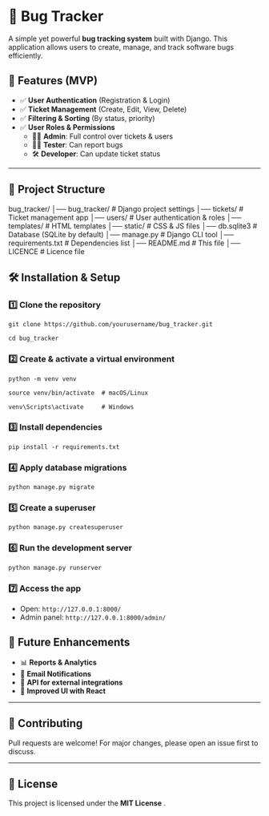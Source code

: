 # 🐞 Bug Tracker

A simple yet powerful **bug tracking system** built with Django. This application allows users to create, manage, and track software bugs efficiently.

## 🚀 Features (MVP)

- ✅ **User Authentication** (Registration & Login)
- ✅ **Ticket Management** (Create, Edit, View, Delete)
- ✅ **Filtering & Sorting** (By status, priority)
- ✅ **User Roles & Permissions**
  - 👨‍💻 **Admin**: Full control over tickets & users
  - 🧑‍🔬 **Tester**: Can report bugs
  - 🛠️ **Developer**: Can update ticket status

---

## 📂 Project Structure

bug_tracker/
│── bug_tracker/ # Django project settings
│── tickets/ # Ticket management app
│── users/ # User authentication & roles
│── templates/ # HTML templates
│── static/ # CSS & JS files
│── db.sqlite3 # Database (SQLite by default)
│── manage.py # Django CLI tool
│── requirements.txt # Dependencies list
│── README.md # This file
│── LICENCE # Licence file

## 🛠 Installation & Setup

### 1️⃣ **Clone the repository**

`git clone https://github.com/yourusername/bug_tracker.git`

`cd bug_tracker`

### 2️⃣ **Create & activate a virtual environment**

`python -m venv venv`

`source venv/bin/activate  # macOS/Linux `

`venv\Scripts\activate     # Windows`

### 3️⃣ Install dependencies

`pip install -r requirements.txt`

### 4️⃣ Apply database migrations

`python manage.py migrate`

### 5️⃣ **Create a superuser**

`python manage.py createsuperuser`

### 6️⃣ **Run the development server**

`python manage.py runserver `

### 7️⃣ **Access the app**

* Open: `http://127.0.0.1:8000/`
* Admin panel: `http://127.0.0.1:8000/admin/`

## 📌 Future Enhancements

* 📊 **Reports & Analytics**
* 📢 **Email Notifications**
* 🔗 **API for external integrations**
* 🎨 **Improved UI with React**

---

## 🤝 Contributing

Pull requests are welcome! For major changes, please open an issue first to discuss.

---

## 📜 License

This project is licensed under the  **MIT License** .
